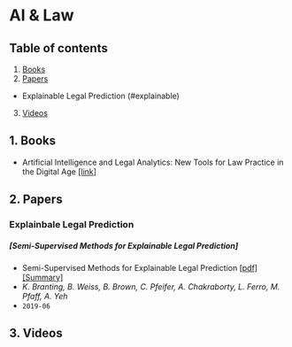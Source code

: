 # AI & Law


## Table of contents
1. [Books](#books)
2. [Papers](#papers)
  - Explainable Legal Prediction (#explainable)
3. [Videos](#videos)


## 1. Books <a name="books"></a>

- Artificial Intelligence and Legal Analytics: New Tools for Law Practice in the Digital Age [[link]](https://www.cambridge.org/core/books/artificial-intelligence-and-legal-analytics/E7D705EEF392501A1DB180645917E7E0)

## 2. Papers <a name="papers"></a>

### Explainbale Legal Prediction <a name="explainable"></a>

##### [Semi-Supervised Methods for Explainable Legal Prediction]
- Semi-Supervised Methods for Explainable Legal Prediction [[pdf]](https://www.researchgate.net/publication/334643454_Semi-Supervised_Methods_for_Explainable_Legal_Prediction)[[Summary]]()
- *K. Branting, B. Weiss, B. Brown, C. Pfeifer, A. Chakraborty, L. Ferro, M. Pfaff, A. Yeh*
- `2019-06`



## 3. Videos <a name="videos"></a>

